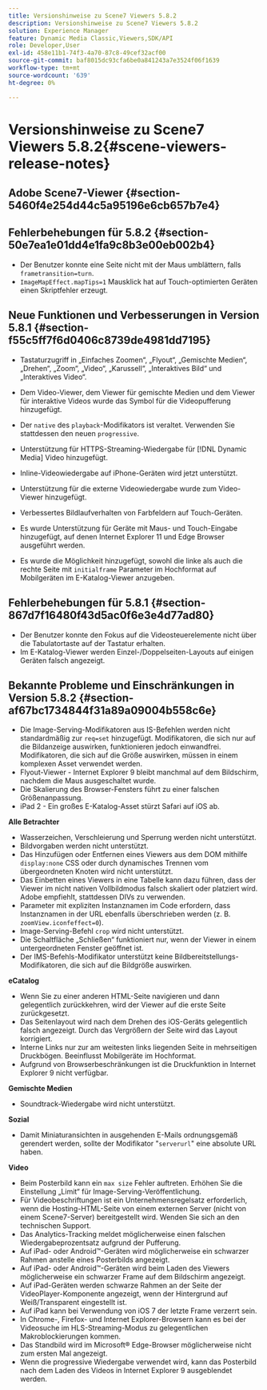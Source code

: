```yaml
---
title: Versionshinweise zu Scene7 Viewers 5.8.2
description: Versionshinweise zu Scene7 Viewers 5.8.2
solution: Experience Manager
feature: Dynamic Media Classic,Viewers,SDK/API
role: Developer,User
exl-id: 458e11b1-74f3-4a70-87c8-49cef32acf00
source-git-commit: baf8015dc93cfa6be0a841243a7e3524f06f1639
workflow-type: tm+mt
source-wordcount: '639'
ht-degree: 0%

---
```


# Versionshinweise zu Scene7 Viewers 5.8.2{#scene-viewers-release-notes}

## Adobe Scene7-Viewer {#section-5460f4e254d44c5a95196e6cb657b7e4}

## Fehlerbehebungen für 5.8.2 {#section-50e7ea1e01dd4e1fa9c8b3e00eb002b4}

* Der Benutzer konnte eine Seite nicht mit der Maus umblättern, falls `frametransition=turn`.
* `ImageMapEffect.mapTips=1` Mausklick hat auf Touch-optimierten Geräten einen Skriptfehler erzeugt.

## Neue Funktionen und Verbesserungen in Version 5.8.1 {#section-f55c5ff7f6d0406c8739de4981dd7195}

* Tastaturzugriff in „Einfaches Zoomen“, „Flyout“, „Gemischte Medien“, „Drehen“, „Zoom“, „Video“, „Karussell“, „Interaktives Bild“ und „Interaktives Video“.
* Dem Video-Viewer, dem Viewer für gemischte Medien und dem Viewer für interaktive Videos wurde das Symbol für die Videopufferung hinzugefügt.
* Der `native` des `playback`-Modifikators ist veraltet. Verwenden Sie stattdessen den neuen `progressive`.

* Unterstützung für HTTPS-Streaming-Wiedergabe für [!DNL Dynamic Media] Video hinzugefügt.
* Inline-Videowiedergabe auf iPhone-Geräten wird jetzt unterstützt.
* Unterstützung für die externe Videowiedergabe wurde zum Video-Viewer hinzugefügt.
* Verbessertes Bildlaufverhalten von Farbfeldern auf Touch-Geräten.
* Es wurde Unterstützung für Geräte mit Maus- und Touch-Eingabe hinzugefügt, auf denen Internet Explorer 11 und Edge Browser ausgeführt werden.
* Es wurde die Möglichkeit hinzugefügt, sowohl die linke als auch die rechte Seite mit `initialframe` Parameter im Hochformat auf Mobilgeräten im E-Katalog-Viewer anzugeben.

## Fehlerbehebungen für 5.8.1 {#section-867d7f16480f43d5ac0f6e3e4d77ad80}

* Der Benutzer konnte den Fokus auf die Videosteuerelemente nicht über die Tabulatortaste auf der Tastatur erhalten.
* Im E-Katalog-Viewer werden Einzel-/Doppelseiten-Layouts auf einigen Geräten falsch angezeigt.

## Bekannte Probleme und Einschränkungen in Version 5.8.2 {#section-af67bc1734844f31a89a09004b558c6e}

* Die Image-Serving-Modifikatoren aus IS-Befehlen werden nicht standardmäßig zur `req=set` hinzugefügt. Modifikatoren, die sich nur auf die Bildanzeige auswirken, funktionieren jedoch einwandfrei. Modifikatoren, die sich auf die Größe auswirken, müssen in einem komplexen Asset verwendet werden.
* Flyout-Viewer - Internet Explorer 9 bleibt manchmal auf dem Bildschirm, nachdem die Maus ausgeschaltet wurde.
* Die Skalierung des Browser-Fensters führt zu einer falschen Größenanpassung.
* iPad 2 - Ein großes E-Katalog-Asset stürzt Safari auf iOS ab.

**Alle Betrachter**

* Wasserzeichen, Verschleierung und Sperrung werden nicht unterstützt.
* Bildvorgaben werden nicht unterstützt.
* Das Hinzufügen oder Entfernen eines Viewers aus dem DOM mithilfe `display:none` CSS oder durch dynamisches Trennen vom übergeordneten Knoten wird nicht unterstützt.
* Das Einbetten eines Viewers in eine Tabelle kann dazu führen, dass der Viewer im nicht nativen Vollbildmodus falsch skaliert oder platziert wird. Adobe empfiehlt, stattdessen DIVs zu verwenden.
* Parameter mit expliziten Instanznamen im Code erfordern, dass Instanznamen in der URL ebenfalls überschrieben werden (z. B. `zoomView.iconfeffect=0`).
* Image-Serving-Befehl `crop` wird nicht unterstützt.
* Die Schaltfläche „Schließen“ funktioniert nur, wenn der Viewer in einem untergeordneten Fenster geöffnet ist.
* Der IMS-Befehls-Modifikator unterstützt keine Bildbereitstellungs-Modifikatoren, die sich auf die Bildgröße auswirken.

**eCatalog**

* Wenn Sie zu einer anderen HTML-Seite navigieren und dann gelegentlich zurückkehren, wird der Viewer auf die erste Seite zurückgesetzt.
* Das Seitenlayout wird nach dem Drehen des iOS-Geräts gelegentlich falsch angezeigt. Durch das Vergrößern der Seite wird das Layout korrigiert.
* Interne Links nur zur am weitesten links liegenden Seite in mehrseitigen Druckbögen. Beeinflusst Mobilgeräte im Hochformat.
* Aufgrund von Browserbeschränkungen ist die Druckfunktion in Internet Explorer 9 nicht verfügbar.

**Gemischte Medien**

* Soundtrack-Wiedergabe wird nicht unterstützt.

**Sozial**

* Damit Miniaturansichten in ausgehenden E-Mails ordnungsgemäß gerendert werden, sollte der Modifikator &quot;`serverurl`&quot; eine absolute URL haben.

**Video**

* Beim Posterbild kann ein `max size` Fehler auftreten. Erhöhen Sie die Einstellung „Limit“ für Image-Serving-Veröffentlichung.
* Für Videobeschriftungen ist ein Unternehmensregelsatz erforderlich, wenn die Hosting-HTML-Seite von einem externen Server (nicht von einem Scene7-Server) bereitgestellt wird. Wenden Sie sich an den technischen Support.
* Das Analytics-Tracking meldet möglicherweise einen falschen Wiedergabeprozentsatz aufgrund der Pufferung.
* Auf iPad- oder Android™-Geräten wird möglicherweise ein schwarzer Rahmen anstelle eines Posterbilds angezeigt.
* Auf iPad- oder Android™-Geräten wird beim Laden des Viewers möglicherweise ein schwarzer Frame auf dem Bildschirm angezeigt.
* Auf iPad-Geräten werden schwarze Rahmen an der Seite der VideoPlayer-Komponente angezeigt, wenn der Hintergrund auf Weiß/Transparent eingestellt ist.
* Auf iPad kann bei Verwendung von iOS 7 der letzte Frame verzerrt sein.
* In Chrome-, Firefox- und Internet Explorer-Browsern kann es bei der Videosuche im HLS-Streaming-Modus zu gelegentlichen Makroblockierungen kommen.
* Das Standbild wird im Microsoft® Edge-Browser möglicherweise nicht zum ersten Mal angezeigt.
* Wenn die progressive Wiedergabe verwendet wird, kann das Posterbild nach dem Laden des Videos in Internet Explorer 9 ausgeblendet werden.
